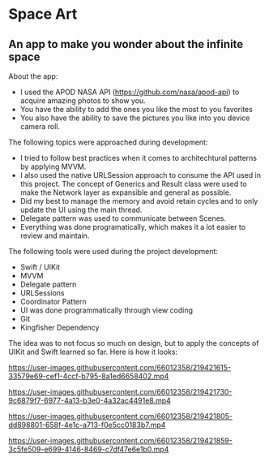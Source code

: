 # Space Art

## An app to make you wonder about the infinite space

About the app:
* I used the APOD NASA API (https://github.com/nasa/apod-api) to acquire amazing photos to show you.
* You have the ability to add the ones you like the most to you favorites
* You also have the ability to save the pictures you like into you device camera roll.

The following topics were approached during development:
* I tried to follow best practices when it comes to architechtural patterns by applying MVVM.
* I also used the native URLSession approach to consume the API used in this project. The concept of Generics and Result class were used to make the Network layer as expansible and general as possible.
* Did my best to manage the memory and avoid retain cycles and to only update the UI using the main thread.
* Delegate pattern was used to communicate between Scenes.
* Everything was done programatically, which makes it a lot easier to review and maintain.

The following tools were used during the project development:
* Swift / UIKit
* MVVM
* Delegate pattern
* URLSessions
* Coordinator Pattern
* UI was done programmatically through view coding
* Git
* Kingfisher Dependency

The idea was to not focus so much on design, but to apply the concepts of UIKit and Swift learned so far. Here is how it looks:

https://user-images.githubusercontent.com/66012358/219421615-33579e69-cef1-4ccf-b795-8a1ed6658402.mp4

https://user-images.githubusercontent.com/66012358/219421730-9c6879f7-6977-4a13-b3e0-4a32ac4491e8.mp4

https://user-images.githubusercontent.com/66012358/219421805-dd898801-658f-4e1c-a713-f0e5cc0183b7.mp4

https://user-images.githubusercontent.com/66012358/219421859-3c5fe509-e699-4146-8469-c7df47e6e1b0.mp4




